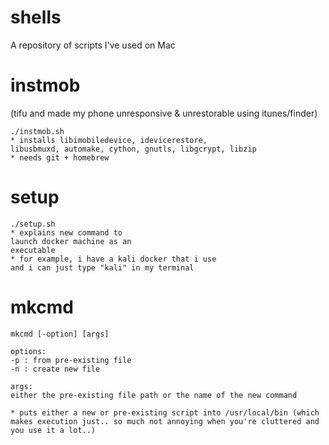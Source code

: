 # shells
A repository of scripts I've used on Mac




# instmob
(tifu and made my phone unresponsive & unrestorable using itunes/finder)
~~~~
./instmob.sh 
* installs libimobiledevice, idevicerestore,
libusbmuxd, automake, cython, gnutls, libgcrypt, libzip
* needs git + homebrew
~~~~

# setup
~~~~
./setup.sh
* explains new command to
launch docker machine as an 
executable
* for example, i have a kali docker that i use
and i can just type "kali" in my terminal
~~~~

# mkcmd
~~~~
mkcmd [-option] [args]

options:
-p : from pre-existing file
-n : create new file

args:
either the pre-existing file path or the name of the new command

* puts either a new or pre-existing script into /usr/local/bin (which makes execution just.. so much not annoying when you're cluttered and you use it a lot..)
~~~~
